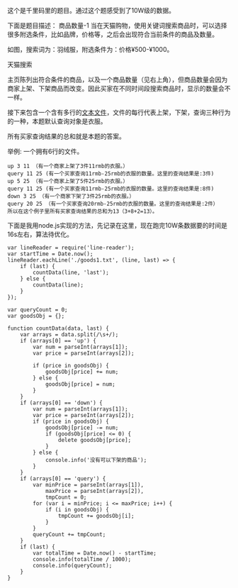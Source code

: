 这个是千里码里的题目。通过这个题感受到了10W级的数据。

下面是题目描述：
商品数量-1
当在天猫购物，使用关键词搜索商品时，可以选择很多附选条件，比如品牌，价格等，之后会出现符合当前条件的商品及数量。

如图，搜索词为：羽绒服，附选条件为：价格¥500-¥1000。

天猫搜索

主页陈列出符合条件的商品，以及一个商品数量（见右上角），但商品数量会因为商家上架、下架商品而改变。因此买家在不同时间段搜索商品时，显示的数量会不一样。

接下来包含一个含有多行的[文本文件](https://github.com/tiansn/blog/contents/goods1.txt)，文件的每行代表上架，下架，查询三种行为的一种，本题默认查询对象是衣服。

所有买家查询结果的总和就是本题的答案。

举例: 一个拥有6行的文件。

```
up 3 11 （有一个商家上架了3件11rmb的衣服。）
query 11 25 (有一个买家查询11rmb-25rmb的衣服的数量。这里的查询结果是:3件)
up 5 25 （有一个商家上架了5件25rmb的衣服。）
query 11 25 (有一个买家查询11rmb-25rmb的衣服的数量。这里的查询结果是:8件)
down 3 25 （有一个商家下架了3件25rmb的衣服。）
query 20 25 （有一个买家查询20rmb-25rmb的衣服的数量。这里的查询结果是:2件）
所以在这个例子里所有买家查询结果的总和为13（3+8+2=13）。

```

下面是我用node.js实现的方法，先记录在这里，现在跑完10W条数据要的时间是16s左右，算法待优化。

```
var lineReader = require('line-reader');
var startTime = Date.now();
lineReader.eachLine('./goods1.txt', (line, last) => {
    if (last) {
        countData(line, 'last');
    } else {
        countData(line);
    }
});

var queryCount = 0;
var goodsObj = {};

function countData(data, last) {
    var arrays = data.split(/\s+/);
    if (arrays[0] == 'up') {
        var num = parseInt(arrays[1]);
        var price = parseInt(arrays[2]);

        if (price in goodsObj) {
            goodsObj[price] += num;
        } else {
            goodsObj[price] = num;
        }
    }
    if (arrays[0] == 'down') {
        var num = parseInt(arrays[1]);
        var price = parseInt(arrays[2]);
        if (price in goodsObj) {
            goodsObj[price] -= num;
            if (goodsObj[price] <= 0) {
                delete goodsObj[price];
            }
        } else {
            console.info('没有可以下架的商品');
        }
    }
    if (arrays[0] == 'query') {
        var minPrice = parseInt(arrays[1]),
            maxPrice = parseInt(arrays[2]),
            tmpCount = 0;
        for (var i = minPrice; i <= maxPrice; i++) {
            if (i in goodsObj) {
                tmpCount += goodsObj[i];
            }
        }
        queryCount += tmpCount;
    }
    if (last) {
        var totalTime = Date.now() - startTime;
        console.info(totalTime / 1000);
        console.info(queryCount);
    }
}

```
